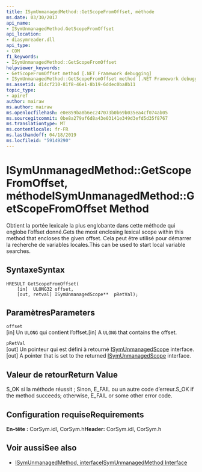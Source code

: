 ```yaml
---
title: ISymUnmanagedMethod::GetScopeFromOffset, méthode
ms.date: 03/30/2017
api_name:
- ISymUnmanagedMethod.GetScopeFromOffset
api_location:
- diasymreader.dll
api_type:
- COM
f1_keywords:
- ISymUnmanagedMethod::GetScopeFromOffset
helpviewer_keywords:
- GetScopeFromOffset method [.NET Framework debugging]
- ISymUnmanagedMethod::GetScopeFromOffset method [.NET Framework debugging]
ms.assetid: d14cf210-81f8-46e1-8b19-6ddec0ba8b11
topic_type:
- apiref
author: mairaw
ms.author: mairaw
ms.openlocfilehash: e0e859ba8b6ec247073b0b69b035ea4cf074ab05
ms.sourcegitcommit: 0be8a279af6d8a43e03141e349d3efd5d35f8767
ms.translationtype: MT
ms.contentlocale: fr-FR
ms.lasthandoff: 04/18/2019
ms.locfileid: "59149290"
---
```

# <a name="isymunmanagedmethodgetscopefromoffset-method"></a><span data-ttu-id="7baa5-102">ISymUnmanagedMethod::GetScopeFromOffset, méthode</span><span class="sxs-lookup"><span data-stu-id="7baa5-102">ISymUnmanagedMethod::GetScopeFromOffset Method</span></span>
<span data-ttu-id="7baa5-103">Obtient la portée lexicale la plus englobante dans cette méthode qui englobe l’offset donné.</span><span class="sxs-lookup"><span data-stu-id="7baa5-103">Gets the most enclosing lexical scope within this method that encloses the given offset.</span></span> <span data-ttu-id="7baa5-104">Cela peut être utilisé pour démarrer la recherche de variables locales.</span><span class="sxs-lookup"><span data-stu-id="7baa5-104">This can be used to start local variable searches.</span></span>  
  
## <a name="syntax"></a><span data-ttu-id="7baa5-105">Syntaxe</span><span class="sxs-lookup"><span data-stu-id="7baa5-105">Syntax</span></span>  
  
```  
HRESULT GetScopeFromOffset(  
    [in]  ULONG32 offset,  
    [out, retval] ISymUnmanagedScope**  pRetVal);  
```  
  
## <a name="parameters"></a><span data-ttu-id="7baa5-106">Paramètres</span><span class="sxs-lookup"><span data-stu-id="7baa5-106">Parameters</span></span>  
 `offset`  
 <span data-ttu-id="7baa5-107">[in] Un `ULONG` qui contient l’offset.</span><span class="sxs-lookup"><span data-stu-id="7baa5-107">[in] A `ULONG` that contains the offset.</span></span>  
  
 `pRetVal`  
 <span data-ttu-id="7baa5-108">[out] Un pointeur qui est défini à retourné [ISymUnmanagedScope](../../../../docs/framework/unmanaged-api/diagnostics/isymunmanagedscope-interface.md) interface.</span><span class="sxs-lookup"><span data-stu-id="7baa5-108">[out] A pointer that is set to the returned [ISymUnmanagedScope](../../../../docs/framework/unmanaged-api/diagnostics/isymunmanagedscope-interface.md) interface.</span></span>  
  
## <a name="return-value"></a><span data-ttu-id="7baa5-109">Valeur de retour</span><span class="sxs-lookup"><span data-stu-id="7baa5-109">Return Value</span></span>  
 <span data-ttu-id="7baa5-110">S_OK si la méthode réussit ; Sinon, E_FAIL ou un autre code d’erreur.</span><span class="sxs-lookup"><span data-stu-id="7baa5-110">S_OK if the method succeeds; otherwise, E_FAIL or some other error code.</span></span>  
  
## <a name="requirements"></a><span data-ttu-id="7baa5-111">Configuration requise</span><span class="sxs-lookup"><span data-stu-id="7baa5-111">Requirements</span></span>  
 <span data-ttu-id="7baa5-112">**En-tête :** CorSym.idl, CorSym.h</span><span class="sxs-lookup"><span data-stu-id="7baa5-112">**Header:** CorSym.idl, CorSym.h</span></span>  
  
## <a name="see-also"></a><span data-ttu-id="7baa5-113">Voir aussi</span><span class="sxs-lookup"><span data-stu-id="7baa5-113">See also</span></span>

- [<span data-ttu-id="7baa5-114">ISymUnmanagedMethod, interface</span><span class="sxs-lookup"><span data-stu-id="7baa5-114">ISymUnmanagedMethod Interface</span></span>](../../../../docs/framework/unmanaged-api/diagnostics/isymunmanagedmethod-interface.md)
